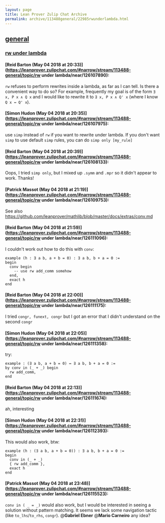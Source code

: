 ```yaml
---
layout: page
title: Lean Prover Zulip Chat Archive 
permalink: archive/113488general/22985rwunderlambda.html
---
```


## [general](index.html)
### [rw under lambda](22985rwunderlambda.html)

#### [Reid Barton (May 04 2018 at 20:33)](https://leanprover.zulipchat.com/#narrow/stream/113488-general/topic/rw under lambda/near/126107890):
`rw` refuses to perform rewrites inside a lambda, as far as I can tell. Is there a convenient way to do so?
For example, frequently my goal is of the form `∃ x, P x ∧ Q x` and I would like to rewrite it to `∃ x, P x ∧ Q' x` (where I know `Q x ↔ Q' x`).

#### [Simon Hudon (May 04 2018 at 20:35)](https://leanprover.zulipchat.com/#narrow/stream/113488-general/topic/rw under lambda/near/126107975):
use `simp` instead of `rw` if you want to rewrite under lambda. If you don't want `simp` to use default `simp` rules, you can do `simp only [my_rule]`

#### [Reid Barton (May 04 2018 at 20:39)](https://leanprover.zulipchat.com/#narrow/stream/113488-general/topic/rw under lambda/near/126108133):
Oops, I tried `simp only`, but I mixed up `.symm` and `.mpr` so it didn't appear to work. Thanks!

#### [Patrick Massot (May 04 2018 at 21:19)](https://leanprover.zulipchat.com/#narrow/stream/113488-general/topic/rw under lambda/near/126109753):
See also https://github.com/leanprover/mathlib/blob/master/docs/extras/conv.md

#### [Reid Barton (May 04 2018 at 21:59)](https://leanprover.zulipchat.com/#narrow/stream/113488-general/topic/rw under lambda/near/126111096):
I couldn't work out how to do this with `conv`:
```lean
example (h : ∃ a b, a + b = 0) : ∃ a b, b + a = 0 :=
begin
  conv begin
    -- use rw add_comm somehow
  end, 
  exact h
end
```

#### [Reid Barton (May 04 2018 at 22:00)](https://leanprover.zulipchat.com/#narrow/stream/113488-general/topic/rw under lambda/near/126111175):
I tried `congr, funext, congr` but I got an error that I didn't understand on the second `congr`

#### [Simon Hudon (May 04 2018 at 22:05)](https://leanprover.zulipchat.com/#narrow/stream/113488-general/topic/rw under lambda/near/126111358):
try:

```
example : (∃ a b, a + b = 0) ↔ ∃ a b, b + a = 0 :=
by conv in (_ + _) begin
  rw add_comm,
end
```

#### [Reid Barton (May 04 2018 at 22:13)](https://leanprover.zulipchat.com/#narrow/stream/113488-general/topic/rw under lambda/near/126111674):
ah, interesting

#### [Simon Hudon (May 04 2018 at 22:31)](https://leanprover.zulipchat.com/#narrow/stream/113488-general/topic/rw under lambda/near/126112393):
This would also work, btw:

```lean
example (h : (∃ a b, a + b = 0)) : ∃ a b, b + a = 0 :=
begin
  conv in (_ + _) 
  { rw add_comm },
  exact h
end
```

#### [Patrick Massot (May 04 2018 at 23:48)](https://leanprover.zulipchat.com/#narrow/stream/113488-general/topic/rw under lambda/near/126115523):
`conv in ( _ = _)` would also work, but I would be interested in seeing a solution without pattern matching. It seems we lack some navigation tactic (like `to_lhs`/`to_rhs`,  `congr`). @**Gabriel Ebner**  @**Mario Carneiro** any idea?

